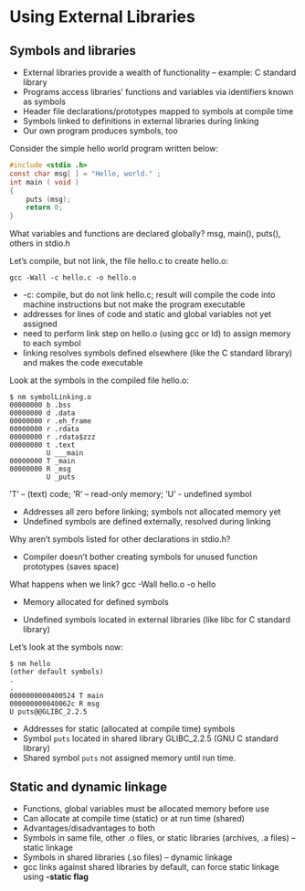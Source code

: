 # Using External Libraries

## Symbols and libraries

- External libraries provide a wealth of functionality – example: C standard library
- Programs access libraries’ functions and variables via identifiers known as symbols
- Header file declarations/prototypes mapped to symbols at compile time
- Symbols linked to definitions in external libraries during linking
- Our own program produces symbols, too

Consider the simple hello world program written below:

```c
#include <stdio .h>
const char msg[ ] = "Hello, world." ;
int main ( void ) 
{
	puts (msg);
	return 0;
}
```

What variables and functions are declared globally?
	msg, main(), puts(), others in stdio.h

Let’s compile, but not link, the file hello.c to create hello.o:

```shell
gcc -Wall -c hello.c -o hello.o
```

- -c: compile, but do not link hello.c; result will compile the code into machine instructions but not make the program executable
- addresses for lines of code and static and global variables not yet assigned
- need to perform link step on hello.o (using gcc or ld) to assign memory to each symbol
- linking resolves symbols defined elsewhere (like the C standard library) and makes the code executable

Look at the symbols in the compiled file hello.o:

```shell
$ nm symbolLinking.o
00000000 b .bss
00000000 d .data
00000000 r .eh_frame
00000000 r .rdata
00000000 r .rdata$zzz
00000000 t .text
         U ___main
00000000 T _main
00000000 R _msg
         U _puts

```

’T’ – (text) code; ’R’ – read-only memory; ’U’ - undefined symbol

- Addresses all zero before linking; symbols not allocated memory yet
- Undefined symbols are defined externally, resolved during linking

Why aren’t symbols listed for other declarations in stdio.h?

- Compiler doesn’t bother creating symbols for unused function prototypes (saves space)

What happens when we link?
	gcc -Wall hello.o -o hello

- Memory allocated for defined symbols

- Undefined symbols located in external libraries (like libc for C standard library)

Let’s look at the symbols now:

```shell
$ nm hello
(other default symbols)
.
.
0000000000400524 T main
000000000040062c R msg
U puts@@GLIBC_2.2.5
```

- Addresses for static (allocated at compile time) symbols
- Symbol `puts` located in shared library GLIBC_2.2.5 (GNU C standard library)
- Shared symbol `puts` not assigned memory until run time.

## Static and dynamic linkage

- Functions, global variables must be allocated memory before use
- Can allocate at compile time (static) or at run time (shared)
- Advantages/disadvantages to both
- Symbols in same file, other .o files, or static libraries (archives, .a files) – static linkage
- Symbols in shared libraries (.so files) – dynamic linkage
- gcc links against shared libraries by default, can force static linkage using **-static flag**

